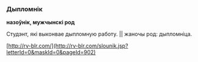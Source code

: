 ### Дыпломнік
**назоўнік, мужчынскі род**

Студэнт, які выконвае дыпломную работу. || жаночы род: дыпломніца.

<a rel="author">[http://rv-blr.com/](http://rv-blr.com/slounik.jsp?letterId=0&maskId=0&pageId=902)</a>
